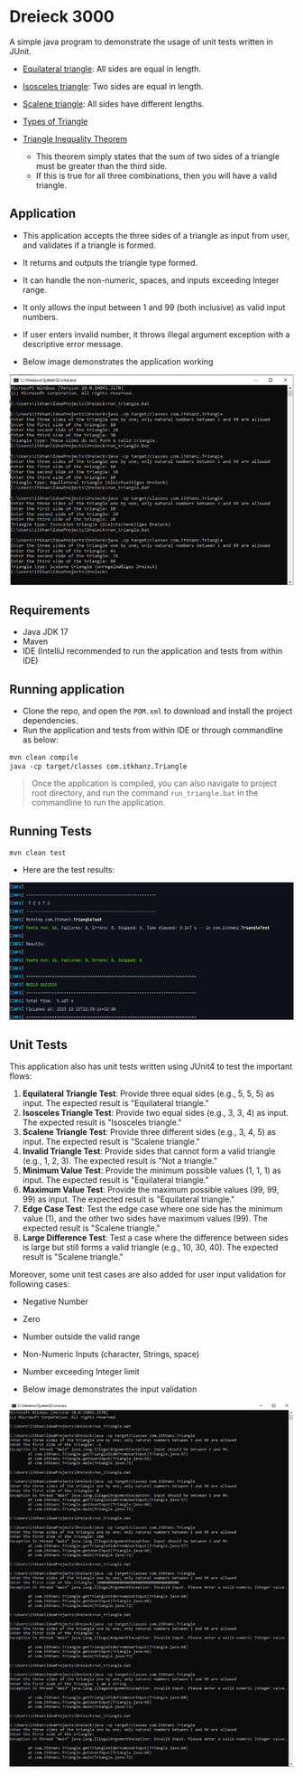 # Dreieck 3000

A simple java program to demonstrate the usage of unit tests written in JUnit.

* [Equilateral triangle](https://www.splashlearn.com/math-vocabulary/geometry/equilateral-triangle): All sides are equal in length.
* [Isosceles triangle](https://www.splashlearn.com/math-vocabulary/geometry/isosceles-triangle): Two sides are equal in length.
* [Scalene triangle](https://splashlearn.com/math-vocabulary/geometry/scalene-triangle): All sides have different lengths.
* [Types of Triangle](https://www.cuemath.com/geometry/types-of-triangle/)

* [Triangle Inequality Theorem](https://www.wikihow.com/Determine-if-Three-Side-Lengths-Are-a-Triangle)
  * This theorem simply states that the sum of two sides of a triangle must be greater than the third side.
  * If this is true for all three combinations, then you will have a valid triangle.

## Application
* This application accepts the three sides of a triangle as input from user, and validates if a triangle is formed.
* It returns and outputs the triangle type formed.
* It can handle the non-numeric, spaces, and inputs exceeding Integer range.
* It only allows the input between 1 and 99 (both inclusive) as valid input numbers.
* If user enters invalid number, it throws illegal argument exception with a descriptive error message.

* Below image demonstrates the application working

<img src="doc/app-flow.PNG">

## Requirements

* Java JDK 17
* Maven
* IDE (IntelliJ recommended to run the application and tests from within IDE)

## Running application
* Clone the repo, and open the `POM.xml` to download and install the project dependencies.
* Run the application and tests from within IDE or through commandline as below:
```shell
mvn clean compile
java -cp target/classes com.itkhanz.Triangle
```

> Once the application is compiled, you can also navigate to project root directory, 
> and run the command `run_triangle.bat` in the commandline to run the application.

## Running Tests
```shell
mvn clean test
```
* Here are the test results:

<img src="doc/test-results.PNG">

## Unit Tests

This application also has unit tests written using JUnit4 to test the important flows:

1. **Equilateral Triangle Test**: Provide three equal sides (e.g., 5, 5, 5) as input. The expected result is "Equilateral triangle."
2. **Isosceles Triangle Test**: Provide two equal sides (e.g., 3, 3, 4) as input. The expected result is "Isosceles triangle."
3. **Scalene Triangle Test**: Provide three different sides (e.g., 3, 4, 5) as input. The expected result is "Scalene triangle."
4. **Invalid Triangle Test**: Provide sides that cannot form a valid triangle (e.g., 1, 2, 3). The expected result is "Not a triangle."
5. **Minimum Value Test**: Provide the minimum possible values (1, 1, 1) as input.  The expected result is "Equilateral triangle."
6. **Maximum Value Test**: Provide the maximum possible values (99, 99, 99) as input. The expected result is "Equilateral triangle."
7. **Edge Case Test**: Test the edge case where one side has the minimum value (1), and the other two sides have maximum values (99). The expected result is "Scalene triangle."
8. **Large Difference Test**: Test a case where the difference between sides is large but still forms a valid triangle (e.g., 10, 30, 40). The expected result is "Scalene triangle."

Moreover, some unit test cases are also added for user input validation for following cases:
* Negative Number
* Zero
* Number outside the valid range
* Non-Numeric Inputs (character, Strings, space)
* Number exceeding Integer limit

* Below image demonstrates the input validation

<img src="doc/app-input-validation.PNG">
